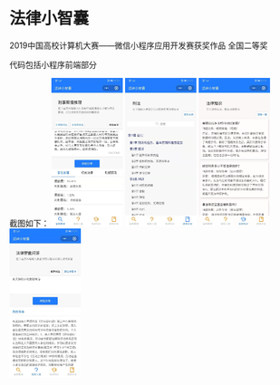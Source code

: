 # 法律小智囊

2019中国高校计算机大赛——微信小程序应用开发赛获奖作品
全国二等奖


代码包括小程序前端部分

截图如下：
<img src="/screen/1.jpg" width="25%" alt="案情推理"/>
<img src="/screen/2.jpg" width="25%" alt="法律手册"/>
<img src="/screen/3.jpg" width="25%" alt="法律知识"/>
<img src="/screen/4.jpg" width="25%" alt="智能问答"/>